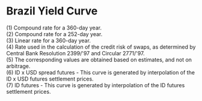 # Brazil Yield Curve

(1) Compound rate for a 360-day year.</br>
(2) Compound rate for a 252-day year.</br>
(3) Linear rate for a 360-day year.</br>
(4) Rate used in the calculation of the credit risk of swaps, as determined by Central Bank Resolution 2399/'97 and Circular 2771/'97.</br>
(5) The corresponding values are obtained based on estimates, and not on arbitrage.</br>
(6) ID x USD spread futures - This curve is generated by interpolation of the ID x USD futures settlement prices.</br>
(7) ID futures - This curve is generated by interpolation of the ID futures settlement prices.</br>
